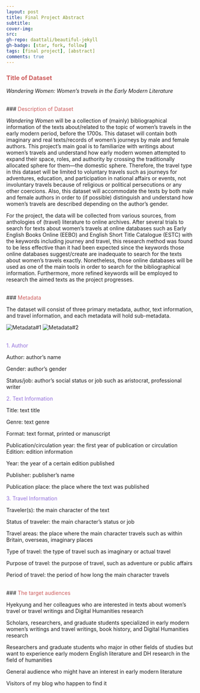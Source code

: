 ```yaml
---
layout: post
title: Final Project Abstract
subtitle:
cover-img:
src:
gh-repo: daattali/beautiful-jekyll
gh-badge: [star, fork, follow]
tags: [final project], [abstract]
comments: true
---
```


### <span style="color: indianred;">Title of Dataset</span>

*Wandering Women: Women’s travels in the Early Modern Literature*

</br>
### <span style="color: indianred;">Description of Dataset</span>

*Wandering Women* will be a collection of (mainly) bibliographical information of the texts about/related to the topic of women’s travels in the early modern period, before the 1700s. This dataset will contain both imaginary and real texts/records of women’s journeys by male and female authors. This project’s main goal is to familiarize with writings about women’s travels and understand how early modern women attempted to expand their space, roles, and authority by crossing the traditionally allocated sphere for them—the domestic sphere. Therefore, the travel type in this dataset will be limited to voluntary travels such as journeys for adventures, education, and participation in national affairs or events, not involuntary travels because of religious or political persecutions or any other coercions. Also, this dataset will accommodate the texts by both male and female authors in order to (if possible) distinguish and understand how women’s travels are described depending on the author’s gender.

For the project, the data will be collected from various sources, from anthologies of (travel) literature to online archives. After several trials to search for texts about women’s travels at online databases such as Early English Books Online (EEBO) and English Short Title Catalogue (ESTC) with the keywords including journey and travel, this research method was found to be less effective than it had been expected since the keywords those online databases suggest/create are inadequate to search for the texts about women’s travels exactly. Nonetheless, those online databases will be used as one of the main tools in order to search for the bibliographical information. Furthermore, more refined keywords will be employed to research the aimed texts as the project progresses.

</br>
### <span style="color: indianred;">Metadata</span>

The dataset will consist of three primary metadata, author, text information, and travel information, and each metadata will hold sub-metadata.

![Metadata#1]()
![Metadata#2]()

</br>
<span style="color: mediumpurple;">1. Author</span>

Author: author’s name

Gender: author’s gender

Status/job: author’s social status or job such as aristocrat, professional writer

<span style="color: mediumpurple;">2. Text Information</span>

Title: text title

Genre: text genre

Format: text format, printed or manuscript

Publication/circulation year: the first year of publication or circulation
Edition: edition information

Year: the year of a certain edition published

Publisher: publisher’s name

Publication place: the place where the text was published

<span style="color: mediumpurple;">3. Travel Information</span>

Traveler(s): the main character of the text

Status of traveler: the main character’s status or job

Travel areas: the place where the main character travels such as within Britain, overseas, imaginary places

Type of travel: the type of travel such as imaginary or actual travel

Purpose of travel: the purpose of travel, such as adventure or public affairs

Period of travel: the period of how long the main character travels

</br>
### <span style="color: indianred;">The target audiences</span>

Hyekyung and her colleagues who are interested in texts about women’s travel or travel writings and Digital Humanities research

Scholars, researchers, and graduate students specialized in early modern women’s writings and travel writings, book history, and Digital Humanities research

Researchers and graduate students who major in other fields of studies but want to experience early modern English literature and DH research in the field of humanities

General audience who might have an interest in early modern literature

Visitors of my blog who happen to find it

</br>
